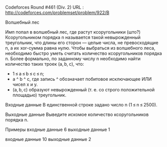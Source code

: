 Codeforces Round #461 (Div. 2) URL : http://codeforces.com/problemset/problem/922/B

Волшебный лес

Имп попал в волшебный лес, где растут ксоругольники (што?)
Ксоругольником порядка n называется такой невырожденный треугольник, что длины его сторон — целые числа, 
не превосходящие n, а их xor-сумма равна нулю. Чтобы выбраться из волшебного леса, необходимо быстро уметь считать 
количество ксоругольников порядка n. Более формально, по заданному числу n необходимо найти количество таких троек (a, b, c), 
что:
  - 1 ≤ a ≤ b ≤ c ≤ n;
  - a ^ b ^ c, где запись ^ обозначает побитовое исключающее ИЛИ чисел x и y.
  - (a, b, c) образуют невырожденный (т. е. со строго положительной площадью) треугольник.

Входные данные
В единственной строке задано число n (1 ≤ n ≤ 2500).

Выходные данные
Выведите искомое количество ксоругольников порядка n.

Примеры
входные данные
6
выходные данные
1

входные данные
10
выходные данные
2
